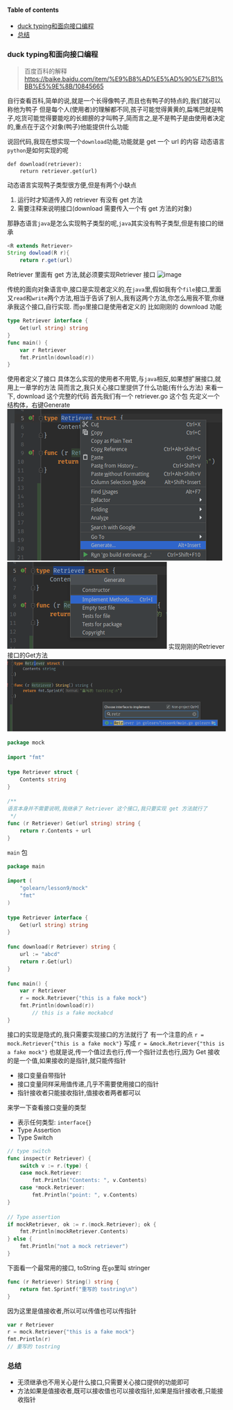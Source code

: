 #### Table of contents
- [duck typing和面向接口编程](#duck-typing和面向接口编程)
- [总结](#总结)

### duck typing和面向接口编程
> 百度百科的解释    
https://baike.baidu.com/item/%E9%B8%AD%E5%AD%90%E7%B1%BB%E5%9E%8B/10845665

自行查看百科,简单的说,就是一个长得像鸭子,而且也有鸭子的特点的,我们就可以称他为鸭子
但是每个人(使用者)的理解都不同,孩子可能觉得黄黄的,扁嘴巴就是鸭子,吃货可能觉得要能吃的长翅膀的才叫鸭子,简而言之,是不是鸭子是由使用者决定的,重点在于这个对象(鸭子)他能提供什么功能

说回代码,我现在想实现一个`download`功能,功能就是 get 一个 url 的内容
动态语言`python`是如何实现的呢
```
def download(retriever):
    return retriever.get(url)
```
动态语言实现鸭子类型很方便,但是有两个小缺点
1. 运行时才知道传入的 retriever 有没有 get 方法
2. 需要注释来说明接口(download 需要传入一个有 get 方法的对象)

那静态语言`java`是怎么实现鸭子类型的呢,`java`其实没有鸭子类型,但是有接口的继承
```java
<R extends Retriever>
String dowload(R r){
    return r.get(url)
```
Retriever 里面有 get 方法,就必须要实现Retriever 接口
![image](http://upload-images.jianshu.io/upload_images/5317015-ee9a9378fc0b52ec.jpg?imageMogr2/auto-orient/strip%7CimageView2/2/w/1240)

传统的面向对象语言中,接口是实现者定义的,在`java`里,假如我有个`file`接口,里面又`read`和`write`两个方法,相当于告诉了别人,我有这两个方法,你怎么用我不管,你继承我这个接口,自行实现.
而`go`里接口是使用者定义的
比如刚刚的 download 功能
```go
type Retriever interface {
	Get(url string) string
}
func main() {
	var r Retriever
	fmt.Println(download(r))
}
```
使用者定义了接口
具体怎么实现的使用者不用管,与`java`相反,如果想扩展接口,就用上一章学的方法
简而言之,我只关心接口里提供了什么功能(有什么方法)
来看一下, download 这个完整的代码
首先我们有一个 retriever.go 这个包
先定义一个结构体，右键Generate
![](https://raw.githubusercontent.com/yejunyu/gitpic/master/2019/20190226155732.png)
![](https://raw.githubusercontent.com/yejunyu/gitpic/master/2019/20190226155847.png)
实现刚刚的Retriever接口的Get方法
![](https://raw.githubusercontent.com/yejunyu/gitpic/master/2019/20190226155958.png)
```go
package mock

import "fmt"

type Retriever struct {
	Contents string
}

/**
语言本身并不需要说明,我继承了 Retriever 这个接口,我只要实现 get 方法就行了
 */
func (r Retriever) Get(url string) string {
	return r.Contents + url
}
```
`main` 包
```go
package main

import (
	"golearn/lesson9/mock"
	"fmt"
)

type Retriever interface {
	Get(url string) string
}

func download(r Retriever) string {
	url := "abcd"
	return r.Get(url)
}

func main() {
	var r Retriever
	r = mock.Retriever{"this is a fake mock"}
	fmt.Println(download(r))
        // this is a fake mockabcd
}
```

接口的实现是隐式的,我只需要实现接口的方法就行了
有一个注意的点
`r = mock.Retriever{"this is a fake mock"}`
写成
`r = &mock.Retriever{"this is a fake mock"}`
也就是说,传一个值过去也行,传一个指针过去也行,因为 Get 接收的是一个值,如果接收的是指针,就只能传指针
- 接口变量自带指针
- 接口变量同样采用值传递,几乎不需要使用接口的指针
- 指针接收者只能接收指针,值接收者两者都可以

来学一下查看接口变量的类型
- 表示任何类型: `interface{}`
- Type Assertion
- Type Switch

```go
// type switch
func inspect(r Retriever) {
	switch v := r.(type) {
	case mock.Retriever:
		fmt.Println("Contents: ", v.Contents)
	case *mock.Retriever:
		fmt.Println("point: ", v.Contents)
}

// Type assertion
if mockRetriever, ok := r.(mock.Retriever); ok {
	fmt.Println(mockRetriever.Contents)
} else {
	fmt.Println("not a mock retriever")
}
```

下面看一个最常用的接口, toString
在`go`里叫 stringer
```go
func (r Retriever) String() string {
	return fmt.Sprintf("重写的 tostring\n")
}
```
因为这里是值接收者,所以可以传值也可以传指针
```go
var r Retriever
r = mock.Retriever{"this is a fake mock"}
fmt.Println(r)
// 重写的 tostring
```

### 总结
- 无须继承也不用关心是什么接口,只需要关心接口提供的功能即可
- 方法如果是值接收者,既可以接收值也可以接收指针,如果是指针接收者,只能接收指针

